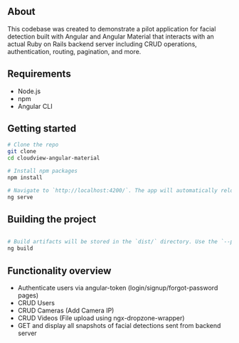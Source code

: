 ## About 
This codebase was created to demonstrate a pilot application for facial detection built with Angular and Angular Material that interacts with an actual Ruby on Rails backend server including CRUD operations, authentication, routing, pagination, and more.
## Requirements
- Node.js
- npm
- Angular CLI
## Getting started

```bash
# Clone the repo
git clone     
cd cloudview-angular-material    

# Install npm packages
npm install  

# Navigate to `http://localhost:4200/`. The app will automatically reload if you change any of the source files  
ng serve  

```
## Building the project

```bash

# Build artifacts will be stored in the `dist/` directory. Use the `--prod` flag for a production build
ng build

```
## Functionality overview
- Authenticate users via angular-token (login/signup/forgot-password pages)
- CRUD Users
- CRUD Cameras (Add Camera IP)
- CRUD Videos (File upload using ngx-dropzone-wrapper)
- GET and display all snapshots of facial detections sent from backend server